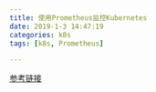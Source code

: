 ```yaml
---
title: 使用Prometheus监控Kubernetes
date: 2019-1-3 14:47:19
categories: k8s
tags: [k8s, Prometheus]

---
```



[参考链接](https://www.qikqiak.com/k8s-book)
